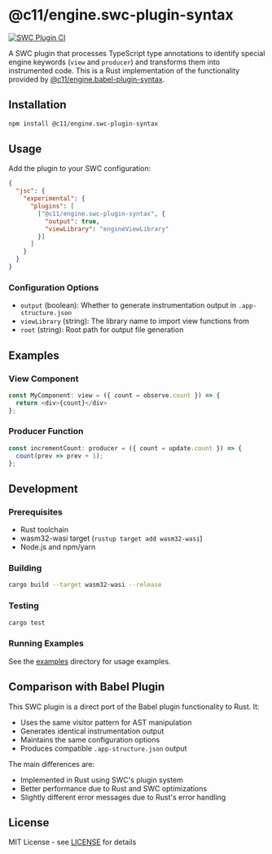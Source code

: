 # @c11/engine.swc-plugin-syntax

[![SWC Plugin CI](https://github.com/code11/engine/actions/workflows/swc-plugin.yml/badge.svg)](https://github.com/code11/engine/actions/workflows/swc-plugin.yml)

A SWC plugin that processes TypeScript type annotations to identify special engine keywords (`view` and `producer`) and transforms them into instrumented code. This is a Rust implementation of the functionality provided by [@c11/engine.babel-plugin-syntax](../engine.babel-plugin-syntax).

## Installation

```bash
npm install @c11/engine.swc-plugin-syntax
```

## Usage

Add the plugin to your SWC configuration:

```json
{
  "jsc": {
    "experimental": {
      "plugins": [
        ["@c11/engine.swc-plugin-syntax", {
          "output": true,
          "viewLibrary": "engineViewLibrary"
        }]
      ]
    }
  }
}
```

### Configuration Options

- `output` (boolean): Whether to generate instrumentation output in `.app-structure.json`
- `viewLibrary` (string): The library name to import view functions from
- `root` (string): Root path for output file generation

## Examples

### View Component

```typescript
const MyComponent: view = ({ count = observe.count }) => {
  return <div>{count}</div>
};
```

### Producer Function

```typescript
const incrementCount: producer = ({ count = update.count }) => {
  count(prev => prev + 1);
};
```

## Development

### Prerequisites

- Rust toolchain
- wasm32-wasi target (`rustup target add wasm32-wasi`)
- Node.js and npm/yarn

### Building

```bash
cargo build --target wasm32-wasi --release
```

### Testing

```bash
cargo test
```

### Running Examples

See the [examples](./examples) directory for usage examples.

## Comparison with Babel Plugin

This SWC plugin is a direct port of the Babel plugin functionality to Rust. It:
- Uses the same visitor pattern for AST manipulation
- Generates identical instrumentation output
- Maintains the same configuration options
- Produces compatible `.app-structure.json` output

The main differences are:
- Implemented in Rust using SWC's plugin system
- Better performance due to Rust and SWC optimizations
- Slightly different error messages due to Rust's error handling

## License

MIT License - see [LICENSE](./LICENSE) for details
